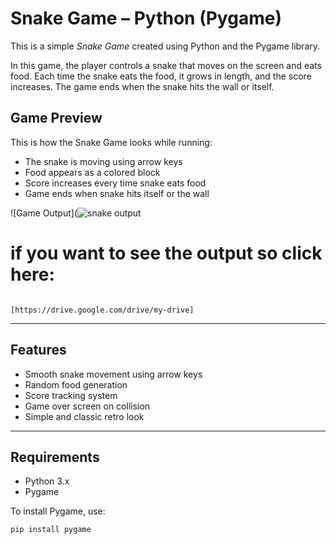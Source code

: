 # Snake Game – Python (Pygame)

This is a simple *Snake Game* created using Python and the Pygame library.

In this game, the player controls a snake that moves on the screen and eats food. Each time the snake eats the food, it grows in length, and the score increases. The game ends when the snake hits the wall or itself.

## Game Preview

This is how the Snake Game looks while running:

- The snake is moving using arrow keys
- Food appears as a colored block
- Score increases every time snake eats food
- Game ends when snake hits itself or the wall

![Game Output](![snake output](https://github.com/user-attachments/assets/ce80392e-1726-4b11-9f25-0aff7ebae95d)


 # if you want to see the output so click here: 
                                                [https://drive.google.com/drive/my-drive]

---

## Features

- Smooth snake movement using arrow keys
- Random food generation
- Score tracking system
- Game over screen on collision
- Simple and classic retro look

---

## Requirements

- Python 3.x
- Pygame

To install Pygame, use:

```bash
pip install pygame
